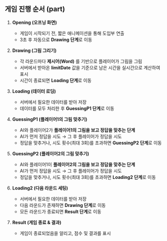 ##  게임 진행 순서 (part)

1. **Opening (오프닝 화면)**
   - 게임이 시작되기 전, 짧은 애니메이션을 통해 도입부 연출
   - 3초 후 자동으로 **Drawing 단계**로 이동

2. **Drawing (그림 그리기)**
   - 각 라운드마다 **제시어(Word)** 를 기반으로 플레이어가 그림을 그림
   - 서버에서 받아온 **limitDate** 값을 기준으로 남은 시간을 실시간으로 계산하여 표시
   - 시간이 종료되면 **Loading 단계**로 이동

3. **Loading (데이터 로딩)**
   - 서버에서 필요한 데이터를 받아 저장
   - 데이터를 모두 처리한 후 **GuessingP1 단계**로 이동

4. **GuessingP1 (플레이어1의 그림 맞추기)**
   - AI와 플레이어2가 **플레이어1의 그림을 보고 정답을 맞추는 단계**
   - AI가 먼저 정답을 시도 → 그 후 플레이어가 정답을 시도
   - 정답을 맞추거나, 시도 횟수(최대 3회)를 초과하면 **GuessingP2 단계**로 이동

5. **GuessingP2 (플레이어2의 그림 맞추기)**
   - AI와 플레이어1이 **플레이어2의 그림을 보고 정답을 맞추는 단계**
   - AI가 먼저 정답을 시도 → 그 후 플레이어가 정답을 시도
   - 정답을 맞추거나, 시도 횟수(최대 3회)를 초과하면 **Loading2 단계**로 이동

6. **Loading2 (다음 라운드 세팅)**
   - 서버에서 필요한 데이터를 받아 저장
   - 다음 라운드가 존재하면 **Drawing 단계**로 이동
   - 모든 라운드가 종료되면 **Result 단계**로 이동

7. **Result (게임 종료 & 결과)**
   - 게임이 종료되었음을 알리고, 점수 및 결과를 표시